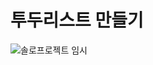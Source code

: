 # 투두리스트 만들기

![솔로프로젝트 임시][def]

[def]: 'https://user-images.githubusercontent.com/107869548/196466484-a6a2339f-fe65-4cc8-bc0f-0b7b5f0330ec.gif'